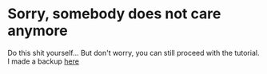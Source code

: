 # Sorry, somebody does not care anymore

Do this shit yourself...
But don't worry, you can still proceed with the tutorial. I made a backup [here](https://www.youtube.com/watch?v=dQw4w9WgXcQ)
